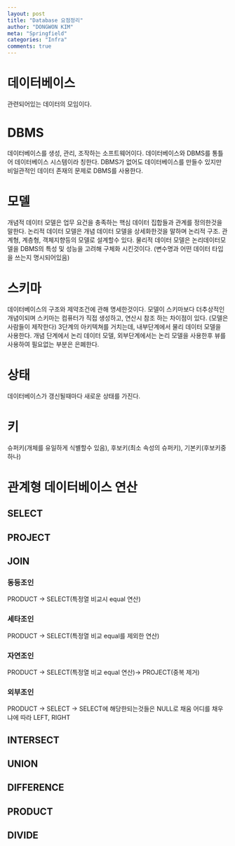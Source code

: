 ```yaml
---
layout: post
title: "Database 요점정리"
author: "DONGWON KIM"
meta: "Springfield"
categories: "Infra"
comments: true
---
```


# 데이터베이스
관련되어있는 데이터의 모임이다.

# DBMS
데이터베이스를 생성, 관리, 조작하는 소프트웨어이다. 데이터베이스와 DBMS를 통틀어 데이터베이스 시스템이라 칭한다. DBMS가 없어도 데이터베이스를 만들수 있지만 비일관적인 데이터 존재의 문제로 DBMS를 사용한다.

# 모델
개념적 데이터 모델은 업무 요건을 충족하는 핵심 데이터 집합들과 관계를 정의한것을 말한다. 논리적 데이터 모델은 개념 데이터 모델을 상세화한것을 말하며 논리적 구조. 관계형, 계층형, 객체지향등의 모델로 설계할수 있다.
물리적 데이터 모델은 논리데이터모델을 DBMS의 특성 및 성능을 고려해 구체화 시킨것이다. (변수명과 어떤 데이터 타입을 쓰는지 명시되어있음)

# 스키마
데이터베이스의 구조와 제약조건에 관해 명세한것이다. 모델이 스키마보다 더추상적인 개념이되며 스키마는 컴퓨터가 직접 생성하고, 연산시 참조 하는 차이점이 있다. (모델은 사람들이 제작한다) 3단계의 아키텍쳐를 거치는데, 내부단계에서 물리 데이터 모델을 사용한다. 개념 단계에서 논리 데이터 모델, 외부단계에서는 논리 모델을 사용한후 뷰를 사용하여 필요없는 부분은 은폐한다. 

# 상태
데이터베이스가 갱신될때마다 새로운 상태를 가진다.

# 키
슈퍼키(개체를 유일하게 식별할수 있음), 후보키(최소 속성의 슈퍼키), 기본키(후보키중 하나)

# 관계형 데이터베이스 연산
## SELECT
## PROJECT
## JOIN
### 동등조인
PRODUCT -> SELECT(특정열 비교시 equal 연산)
### 세타조인
PRODUCT -> SELECT(특정열 비교 equal를 제외한 연산)
### 자연조인
PRODUCT -> SELECT(특정열 비교 equal 연산)-> PROJECT(중복 제거)
### 외부조인
PRODUCT -> SELECT -> SELECT에 해당한되는것들은 NULL로 채움
어디를 채우냐에 따라 LEFT, RIGHT
## INTERSECT
## UNION
## DIFFERENCE
## PRODUCT
## DIVIDE
